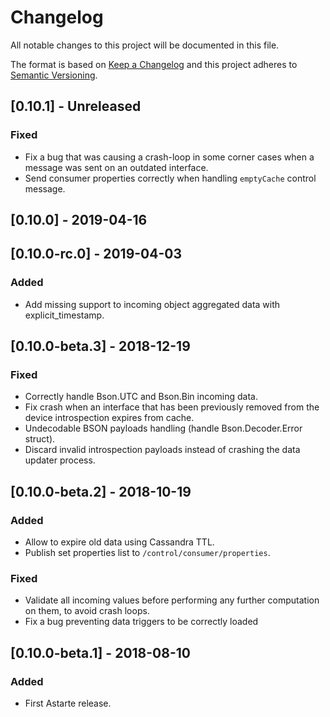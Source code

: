 # Changelog
All notable changes to this project will be documented in this file.

The format is based on [Keep a Changelog](http://keepachangelog.com/en/1.0.0/)
and this project adheres to [Semantic Versioning](http://semver.org/spec/v2.0.0.html).

## [0.10.1] - Unreleased
### Fixed
- Fix a bug that was causing a crash-loop in some corner cases when a message was sent on an outdated interface.
- Send consumer properties correctly when handling `emptyCache` control message.

## [0.10.0] - 2019-04-16

## [0.10.0-rc.0] - 2019-04-03
### Added
- Add missing support to incoming object aggregated data with explicit_timestamp.

## [0.10.0-beta.3] - 2018-12-19
### Fixed
- Correctly handle Bson.UTC and Bson.Bin incoming data.
- Fix crash when an interface that has been previously removed from the device introspection expires from cache.
- Undecodable BSON payloads handling (handle Bson.Decoder.Error struct).
- Discard invalid introspection payloads instead of crashing the data updater process.

## [0.10.0-beta.2] - 2018-10-19
### Added
- Allow to expire old data using Cassandra TTL.
- Publish set properties list to `/control/consumer/properties`.

### Fixed
- Validate all incoming values before performing any further computation on them, to avoid crash loops.
- Fix a bug preventing data triggers to be correctly loaded

## [0.10.0-beta.1] - 2018-08-10
### Added
- First Astarte release.
